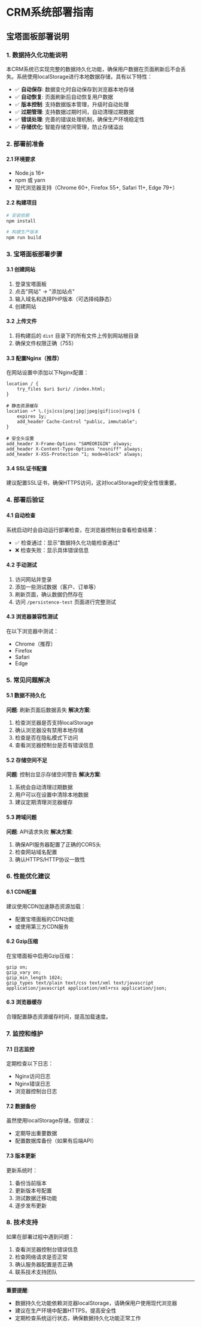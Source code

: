 # CRM系统部署指南

## 宝塔面板部署说明

### 1. 数据持久化功能说明

本CRM系统已实现完整的数据持久化功能，确保用户数据在页面刷新后不会丢失。系统使用localStorage进行本地数据存储，具有以下特性：

- ✅ **自动保存**: 数据变化时自动保存到浏览器本地存储
- ✅ **自动恢复**: 页面刷新后自动恢复用户数据
- ✅ **版本控制**: 支持数据版本管理，升级时自动处理
- ✅ **过期管理**: 支持数据过期时间，自动清理过期数据
- ✅ **错误处理**: 完善的错误处理机制，确保生产环境稳定性
- ✅ **存储优化**: 智能存储空间管理，防止存储溢出

### 2. 部署前准备

#### 2.1 环境要求
- Node.js 16+ 
- npm 或 yarn
- 现代浏览器支持（Chrome 60+, Firefox 55+, Safari 11+, Edge 79+）

#### 2.2 构建项目
```bash
# 安装依赖
npm install

# 构建生产版本
npm run build
```

### 3. 宝塔面板部署步骤

#### 3.1 创建网站
1. 登录宝塔面板
2. 点击"网站" -> "添加站点"
3. 输入域名和选择PHP版本（可选择纯静态）
4. 创建网站

#### 3.2 上传文件
1. 将构建后的 `dist` 目录下的所有文件上传到网站根目录
2. 确保文件权限正确（755）

#### 3.3 配置Nginx（推荐）
在网站设置中添加以下Nginx配置：

```nginx
location / {
    try_files $uri $uri/ /index.html;
}

# 静态资源缓存
location ~* \.(js|css|png|jpg|jpeg|gif|ico|svg)$ {
    expires 1y;
    add_header Cache-Control "public, immutable";
}

# 安全头设置
add_header X-Frame-Options "SAMEORIGIN" always;
add_header X-Content-Type-Options "nosniff" always;
add_header X-XSS-Protection "1; mode=block" always;
```

#### 3.4 SSL证书配置
建议配置SSL证书，确保HTTPS访问，这对localStorage的安全性很重要。

### 4. 部署后验证

#### 4.1 自动检查
系统启动时会自动运行部署检查，在浏览器控制台查看检查结果：
- ✅ 检查通过：显示"数据持久化功能检查通过"
- ❌ 检查失败：显示具体错误信息

#### 4.2 手动测试
1. 访问网站并登录
2. 添加一些测试数据（客户、订单等）
3. 刷新页面，确认数据仍然存在
4. 访问 `/persistence-test` 页面进行完整测试

#### 4.3 浏览器兼容性测试
在以下浏览器中测试：
- Chrome（推荐）
- Firefox
- Safari
- Edge

### 5. 常见问题解决

#### 5.1 数据不持久化
**问题**: 刷新页面后数据丢失
**解决方案**:
1. 检查浏览器是否支持localStorage
2. 确认浏览器没有禁用本地存储
3. 检查是否在隐私模式下访问
4. 查看浏览器控制台是否有错误信息

#### 5.2 存储空间不足
**问题**: 控制台显示存储空间警告
**解决方案**:
1. 系统会自动清理过期数据
2. 用户可以在设置中清除本地数据
3. 建议定期清理浏览器缓存

#### 5.3 跨域问题
**问题**: API请求失败
**解决方案**:
1. 确保API服务器配置了正确的CORS头
2. 检查网站域名配置
3. 确认HTTPS/HTTP协议一致性

### 6. 性能优化建议

#### 6.1 CDN配置
建议使用CDN加速静态资源加载：
- 配置宝塔面板的CDN功能
- 或使用第三方CDN服务

#### 6.2 Gzip压缩
在宝塔面板中启用Gzip压缩：
```nginx
gzip on;
gzip_vary on;
gzip_min_length 1024;
gzip_types text/plain text/css text/xml text/javascript application/javascript application/xml+rss application/json;
```

#### 6.3 浏览器缓存
合理配置静态资源缓存时间，提高加载速度。

### 7. 监控和维护

#### 7.1 日志监控
定期检查以下日志：
- Nginx访问日志
- Nginx错误日志
- 浏览器控制台日志

#### 7.2 数据备份
虽然使用localStorage存储，但建议：
- 定期导出重要数据
- 配置数据库备份（如果有后端API）

#### 7.3 版本更新
更新系统时：
1. 备份当前版本
2. 更新版本号配置
3. 测试数据迁移功能
4. 逐步发布更新

### 8. 技术支持

如果在部署过程中遇到问题：
1. 查看浏览器控制台错误信息
2. 检查网络请求是否正常
3. 确认服务器配置是否正确
4. 联系技术支持团队

---

**重要提醒**: 
- 数据持久化功能依赖浏览器localStorage，请确保用户使用现代浏览器
- 建议在生产环境中配置HTTPS，提高安全性
- 定期检查系统运行状态，确保数据持久化功能正常工作